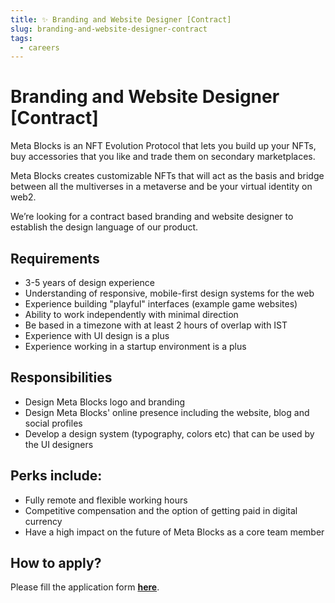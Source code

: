 ```yaml
---
title: ✨ Branding and Website Designer [Contract]
slug: branding-and-website-designer-contract
tags:
  - careers
---
```

# Branding and Website Designer \[Contract]

Meta Blocks is an NFT Evolution Protocol that lets you build up your NFTs, buy accessories that you like and trade them on secondary marketplaces.

Meta Blocks creates customizable NFTs that will act as the basis and bridge between all the multiverses in a metaverse and be your virtual identity on web2.

We’re looking for a contract based branding and website designer to establish the design language of our product.

## Requirements

* 3-5 years of design experience
* Understanding of responsive, mobile-first design systems for the web
* Experience building "playful" interfaces (example game websites)
* Ability to work independently with minimal direction
* Be based in a timezone with at least 2 hours of overlap with IST
* Experience with UI design is a plus
* Experience working in a startup environment is a plus

## Responsibilities

* Design Meta Blocks logo and branding
* Design Meta Blocks' online presence including the website, blog and social profiles
* Develop a design system (typography, colors etc) that can be used by the UI designers

## Perks include:

* Fully remote and flexible working hours
* Competitive compensation and the option of getting paid in digital currency
* Have a high impact on the future of Meta Blocks as a core team member

## How to apply?

Please fill the application form **[here](https://forms.gle/wzF7QuvJWBQ5tHZCA)**.